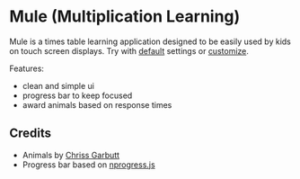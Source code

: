 Mule (Multiplication Learning)
==============================

Mule is a times table learning application designed to be easily used by kids on
touch screen displays. Try with [default](http://terek.github.io/mule/) settings
or
[customize](http://visualphooey.blogspot.ch/2008/01/kids-book-gold-stars.html).

Features:

  * clean and simple ui
  * progress bar to keep focused
  * award animals based on response times

Credits
-------

  * Animals by [Chriss Garbutt](http://visualphooey.blogspot.ch/2008/01/kids-book-gold-stars.html)
  * Progress bar based on [nprogress.js](https://github.com/rstacruz/nprogress)
